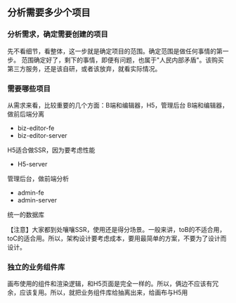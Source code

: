 ## 分析需要多少个项目
### 分析需求，确定需要创建的项目
先不看细节，看整体，这一步就是确定项目的范围。确定范围是做任何事情的第一步。
范围确定好了，剩下的事情，即便有问题，也属于"人民内部矛盾"。该购买第三方服务，还是该自研，或者该放弃，就看实际情况。

### 需要哪些项目
从需求来看，比较重要的几个方面：B端和编辑器，H5，管理后台
B端和编辑器，做前后端分离
- biz-editor-fe
- biz-editor-server

H5适合做SSR，因为要考虑性能
- H5-server

管理后台，做前端分析
- admin-fe
- admin-server

统一的数据库

【注意】大家都到处嚷嚷SSR，使用还是得分场景。一般来讲，toB的不适合用，toC的适合用。所以，架构设计要考虑成本，要用最简单的方案，不要为了设计而设计。

### 独立的业务组件库
画布使用的组件和渲染逻辑，和H5页面是完全一样的。所以，俩边不应该有冗余，应该复用。所以，就把业务组件库给抽离出来，给画布与H5用


